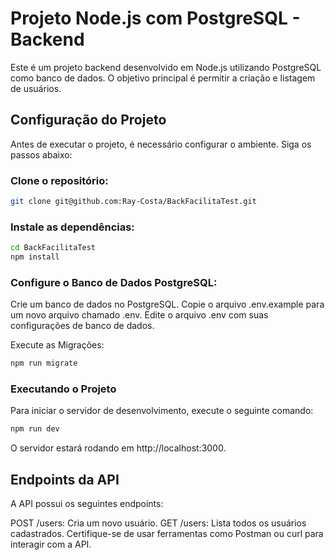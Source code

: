 # Projeto Node.js com PostgreSQL - Backend
Este é um projeto backend desenvolvido em Node.js utilizando PostgreSQL como banco de dados. O objetivo principal é permitir a criação e listagem de usuários.

## Configuração do Projeto
Antes de executar o projeto, é necessário configurar o ambiente. Siga os passos abaixo:

### Clone o repositório:
```bash
git clone git@github.com:Ray-Costa/BackFacilitaTest.git
```

### Instale as dependências:

```bash
cd BackFacilitaTest
npm install
```

### Configure o Banco de Dados PostgreSQL:

Crie um banco de dados no PostgreSQL.
Copie o arquivo .env.example para um novo arquivo chamado .env.
Edite o arquivo .env com suas configurações de banco de dados.

Execute as Migrações:

```bash
npm run migrate
```

### Executando o Projeto
Para iniciar o servidor de desenvolvimento, execute o seguinte comando:

```bash
npm run dev
```
O servidor estará rodando em http://localhost:3000.

## Endpoints da API
A API possui os seguintes endpoints:

POST /users: Cria um novo usuário.
GET /users: Lista todos os usuários cadastrados.
Certifique-se de usar ferramentas como Postman ou curl para interagir com a API.


